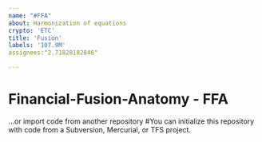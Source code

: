 ```yaml
---
name: "#FFA"
about: Harmonization of equations
crypto: 'ETC'
title: 'Fusion'
labels: '107.9M'
assignees:"2.71828182846"

---
```


# Financial-Fusion-Anatomy - FFA 

…or import code from another repository 
 #You can initialize this repository with code from a Subversion, Mercurial, or TFS project.
 
